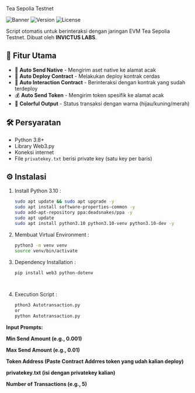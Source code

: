 Tea Sepolia Testnet

![Banner](https://img.shields.io/badge/Helper-EVM_Tea_Sepolia_Testnet-brightgreen)
![Version](https://img.shields.io/badge/Version-2.0-blue)
![License](https://img.shields.io/badge/License-MIT-orange)

Script otomatis untuk berinteraksi dengan jaringan EVM Tea Sepolia Testnet. Dibuat oleh **INVICTUS LABS**.

## 🌟 Fitur Utama

- 🚀 **Auto Send Native** - Mengirim aset native ke alamat acak
- 📜 **Auto Deploy Contract** - Melakukan deploy kontrak cerdas
- 🤖 **Auto Interaction Contract** - Berinteraksi dengan kontrak yang sudah terdeploy
- 💰 **Auto Send Token** - Mengirim token spesifik ke alamat acak
- 🎨 **Colorful Output** - Status transaksi dengan warna (hijau/kuning/merah)

## 🛠️ Persyaratan

- Python 3.8+
- Library Web3.py
- Koneksi internet
- File `privatekey.txt` berisi private key (satu key per baris)

## ⚙️ Instalasi


1. Install Python 3.10 :
   ```bash
   sudo apt update && sudo apt upgrade -y
   sudo apt install software-properties-common -y
   sudo add-apt-repository ppa:deadsnakes/ppa -y
   sudo apt update
   sudo apt install python3.10 python3.10-venv python3.10-dev -y


2. Membuat Virtual Environment :
   ```bash
   python3 -m venv venv
   source venv/bin/activate

3. Dependency Installation :
   ```bash
   pip install web3 python-dotenv

 
4. Execution Script :
   ```bash
   pthon3 Autotransaction.py
   or 
   python Autotransaction.py

**Input Prompts:**

**Min Send Amount (e.g., 0.001)**

**Max Send Amount (e.g., 0.01)**

**Token Address (Paste Contract Addrres token yang udah kalian deploy)**

**privatekey.txt (isi dengan privatekey kalian)**

**Number of Transactions (e.g., 5)**
